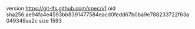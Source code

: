 version https://git-lfs.github.com/spec/v1
oid sha256:ae94fa4e4593bb8391477584eacd0fedd67b0ba9e788233722f63a049349aa2c
size 1593
